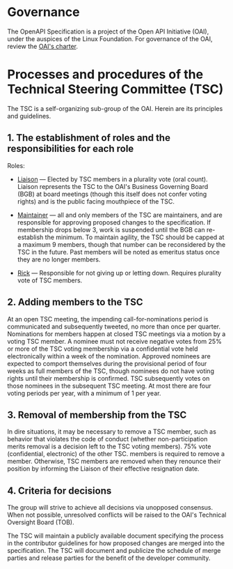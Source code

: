 # Governance

The OpenAPI Specification is a project of the Open API Initiative (OAI), under the auspices of the Linux Foundation. For governance of the OAI, review the [OAI's charter](https://www.openapis.org/participate/how-to-contribute/governance).

# Processes and procedures of the Technical Steering Committee (TSC)

The TSC is a self-organizing sub-group of the OAI. Herein are its principles and guidelines.

## 1. The establishment of roles and the responsibilities for each role

Roles:

* [Liaison](https://www.merriam-webster.com/dictionary/liaison) — Elected by TSC members in a plurality vote (oral count). Liaison represents the TSC to the OAI's Business Governing Board (BGB) at board meetings (though this itself does not confer voting rights) and is the public facing mouthpiece of the TSC.

* [Maintainer](https://www.merriam-webster.com/dictionary/maintainer) — all and only members of the TSC are maintainers, and are responsible for approving proposed changes to the specification. If membership drops below 3, work is suspended until the BGB can re-establish the minimum. To maintain agility, the TSC should be capped at a maximum 9 members, though that number can be reconsidered by the TSC in the future. Past members will be noted as emeritus status once they are no longer members. 

* [Rick](https://www.youtube.com/watch?v=dQw4w9WgXcQ) — Responsible for not giving up or letting down. Requires plurality vote of TSC members.

## 2. Adding members to the TSC

At an open TSC meeting, the impending call-for-nominations period is communicated and subsequently tweeted, no more than once per quarter. Nominations for members happen at closed TSC meetings via a motion by a voting TSC member. A nominee must not receive negative votes from 25% or more of the TSC voting membership via a confidential vote held electronically within a week of the nomination. Approved nominees are expected to comport themselves during the provisional period of four weeks as full members of the TSC, though nominees do not have voting rights until their membership is confirmed. TSC subsequently votes on those nominees in the subsequent TSC meeting. At most there are four voting periods per year, with a minimum of 1 per year.

## 3. Removal of membership from the TSC

In dire situations, it may be necessary to remove a TSC member, such as behavior that violates the code of conduct (whether non-participation merits removal is a decision left to the TSC voting members). 75% vote (confidential, electronic) of the other TSC. members is required to remove a member. Otherwise, TSC members are removed when they renounce their position by informing the Liaison of their effective resignation date.

## 4. Criteria for decisions

The group will strive to achieve all decisions via unopposed consensus. When not possible, unresolved conflicts will be raised to the OAI's Technical Oversight Board (TOB).

The TSC will maintain a publicly available document specifying the process in the contributor guidelines for how proposed changes are merged into the specification. The TSC will document and publicize the schedule of merge parties and release parties for the benefit of the developer community.
